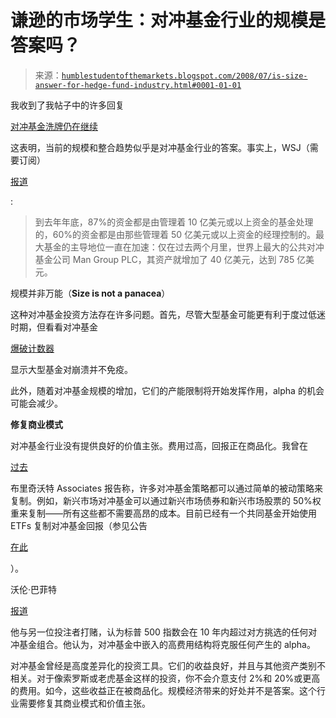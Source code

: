 <!--yml

分类：未分类

日期：2024-05-18 01:07:34

-->

# 谦逊的市场学生：对冲基金行业的规模是答案吗？

> 来源：[`humblestudentofthemarkets.blogspot.com/2008/07/is-size-answer-for-hedge-fund-industry.html#0001-01-01`](https://humblestudentofthemarkets.blogspot.com/2008/07/is-size-answer-for-hedge-fund-industry.html#0001-01-01)

我收到了我帖子中的许多回复

[对冲基金洗牌仍在继续](http://humblestudentofthemarkets.blogspot.com/2008/06/it-all-seemed-so-easy.html)

这表明，当前的规模和整合趋势似乎是对冲基金行业的答案。事实上，WSJ（需要订阅）

[报道](http://online.wsj.com/article/SB121364877315978651.html)

:

> 到去年年底，87%的资金都是由管理着 10 亿美元或以上资金的基金处理的，60%的资金都是由那些管理着 50 亿美元或以上资金的经理控制的。最大基金的主导地位一直在加速：仅在过去两个月里，世界上最大的公共对冲基金公司 Man Group PLC，其资产就增加了 40 亿美元，达到 785 亿美元。

规模并非万能（**Size is not a panacea**）

这种对冲基金投资方法存在许多问题。首先，尽管大型基金可能更有利于度过低迷时期，但看看对冲基金

[爆破计数器](http://hf-implode.com/)

显示大型基金对崩溃并不免疫。

此外，随着对冲基金规模的增加，它们的产能限制将开始发挥作用，alpha 的机会可能会减少。

**修复商业模式**

对冲基金行业没有提供良好的价值主张。费用过高，回报正在商品化。我曾在

[过去](http://humblestudentofthemarkets.blogspot.com/2007/11/what-exactly-are-hedge-funds-hedging.html)

布里奇沃特 Associates 报告称，许多对冲基金策略都可以通过简单的被动策略来复制。例如，新兴市场对冲基金可以通过新兴市场债券和新兴市场股票的 50%权重来复制——所有这些都不需要高昂的成本。目前已经有一个共同基金开始使用 ETFs 复制对冲基金回报（参见公告

[在此](http://www.indexuniverse.com/sections/breaking-news/10/4288-first-index-based-hedge-fund.html)

）。

沃伦·巴菲特

[报道](http://money.cnn.com/2008/06/04/news/newsmakers/buffett_bet.fortune/index.htm)

他与另一位投注者打赌，认为标普 500 指数会在 10 年内超过对方挑选的任何对冲基金组合。他认为，对冲基金中嵌入的高费用结构将克服任何产生的 alpha。

对冲基金曾经是高度差异化的投资工具。它们的收益良好，并且与其他资产类别不相关。对于像索罗斯或老虎基金这样的投资，你不会介意支付 2%和 20%或更高的费用。如今，这些收益正在被商品化。规模经济带来的好处并不是答案。这个行业需要修复其商业模式和价值主张。
